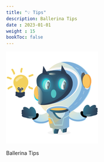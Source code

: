 ```yaml
---
title: "💡 Tips"
description: Ballerina Tips
date : 2023-01-01
weight : 15
bookToc: false
---
```


<div class="mascot">
  <img src="/images/mascot/idea.png" alt="mascot with tips" />
</div>

Ballerina Tips
